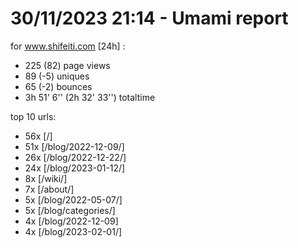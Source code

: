 # 30/11/2023 21:14 - Umami report
for www.shifeiti.com [24h] :

 - 225 (82) page views
 - 89 (-5) uniques
 - 65 (-2) bounces
 - 3h 51' 6'' (2h 32' 33'') totaltime


top 10 urls:
 - 56x [/]
 - 51x [/blog/2022-12-09/]
 - 26x [/blog/2022-12-22/]
 - 24x [/blog/2023-01-12/]
 - 8x [/wiki/]
 - 7x [/about/]
 - 5x [/blog/2022-05-07/]
 - 5x [/blog/categories/]
 - 4x [/blog/2022-12-09]
 - 4x [/blog/2023-02-01/]


